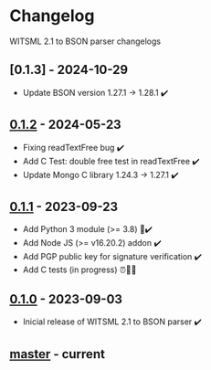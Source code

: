 # Changelog
WITSML 2.1 to BSON parser changelogs

## [0.1.3] - 2024-10-29
- Update BSON version 1.27.1 -> 1.28.1 ✔️

## [0.1.2] - 2024-05-23
- Fixing readTextFree bug ✔️
- Add C Test: double free test in readTextFree ✔️
- Update Mongo C library 1.24.3 -> 1.27.1 ✔️

## [0.1.1] - 2023-09-23
- Add Python 3 module (>= 3.8) 🐍✔️
- Add Node JS (>= v16.20.2) addon ✔️
- Add PGP public key for signature verification ✔️
- Add C tests (in progress) ⏰🧪👀

## [0.1.0] - 2023-09-03
- Inicial release of WITSML 2.1 to BSON parser ✔️

## [master] - current

[0.1.2]: https://github.com/devfabiosilva/witsml21parser/tree/v0.1.2
[0.1.1]: https://github.com/devfabiosilva/witsml21parser/tree/v0.1.1
[0.1.0]: https://github.com/devfabiosilva/witsml21parser/tree/v0.1.0
[master]: https://github.com/devfabiosilva/witsml21parser/tree/master

